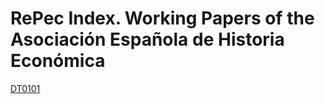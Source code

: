 # RePec Index. Working Papers of the Asociación Española de Historia Económica

[DT0101](https://github.com/asocesphisteco/repec/blob/9e83bf8f66ecca5fa1cbfd71f1602dda42c5c8e8/DT0101.rdf.txt)
